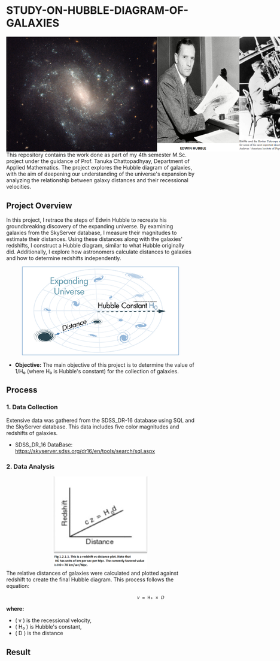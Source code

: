 # STUDY-ON-HUBBLE-DIAGRAM-OF-GALAXIES

<div style="display: flex; justify-content: space-around;">
    <img src="image/NASA.png" alt="Hubble Diagram 2" width="403"/>
    <img src="image/img1.png" alt="Hubble Diagram 2" width="220"/>
    <img src="image/img2.png" alt="Hubble Diagram 3" width="200"/>
</div>
This repository contains the work done as part of my 4th semester M.Sc. project under the guidance of Prof. Tanuka Chattopadhyay, Department of Applied Mathematics. The project explores the Hubble diagram of galaxies, with the aim of deepening our understanding of the universe's expansion by analyzing the relationship between galaxy distances and their recessional velocities.

## Project Overview
In this project, I retrace the steps of Edwin Hubble to recreate his groundbreaking discovery of the expanding universe. By examining galaxies from the SkyServer database, I measure their magnitudes to estimate their distances. Using these distances along with the galaxies' redshifts, I construct a Hubble diagram, similar to what Hubble originally did. Additionally, I explore how astronomers calculate distances to galaxies and how to determine redshifts independently.
<div align="center">
    <img src="image/img0.png" alt="Hubble Diagram 2" width="420"/>
</div>

* **Objective:** The main objective of this project is to determine the value of 1/H₀ (where H₀ is Hubble's constant) for the collection of galaxies.

## Process
### 1. Data Collection
Extensive data was gathered from the SDSS_DR-16 database using SQL and the SkyServer database. This data includes five color magnitudes and redshifts of galaxies.

* SDSS_DR_16 DataBase: https://skyserver.sdss.org/dr16/en/tools/search/sql.aspx

### 2. Data Analysis

<div align="center">
    <img src="image/img3.png" alt="Hubble Diagram 2" width="250"/>
</div>
The relative distances of galaxies were calculated and plotted against redshift to create the final Hubble diagram. This process follows the equation:

                                                     𝑣 = H₀ × 𝐷
**where:**
   - \( v \) is the recessional velocity,
   - \( H₀ \) is Hubble's constant,
   - \( D \) is the distance

## Result

